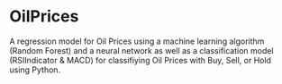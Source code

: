 # OilPrices
A regression model for Oil Prices using a machine learning algorithm (Random Forest) and a neural network as well as a classification model (RSIIndicator & MACD) for classifiying Oil Prices with Buy, Sell, or Hold using Python.  
